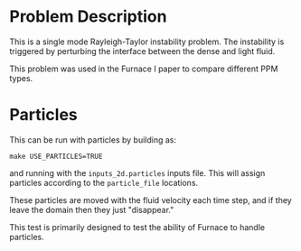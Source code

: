 # Problem Description

This is a single mode Rayleigh-Taylor instability problem.  The
instability is triggered by perturbing the interface between the dense
and light fluid.

This problem was used in the Furnace I paper to compare different PPM
types.


# Particles

This can be run with particles by building as:

```
make USE_PARTICLES=TRUE
```

and running with the `inputs_2d.particles` inputs file.  This will
assign particles according to the ``particle_file`` locations.

These particles are moved with the fluid velocity each time step, and
if they leave the domain then they just "disappear."

This test is primarily designed to test the ability of Furnace to
handle particles.
